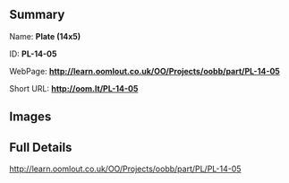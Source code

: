 

## Summary
 
Name: __Plate (14x5)__

ID: __PL-14-05__

WebPage: __http://learn.oomlout.co.uk/OO/Projects/oobb/part/PL-14-05__

Short URL: __http://oom.lt/PL-14-05__


## Images




## Full Details

 http://learn.oomlout.co.uk/OO/Projects/oobb/part/PL/PL-14-05

